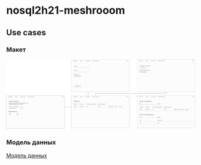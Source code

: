 # nosql2h21-meshrooom

## Use cases

### Макет
![Сценарий](usecases.png)

### Модель данных

[Модель данных](модель%20данных.pdf)